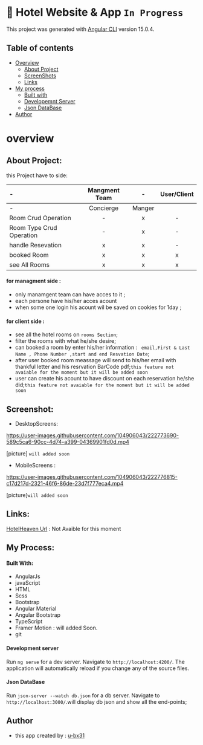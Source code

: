 # 🏨 Hotel Website & App `In Progress`

This project was generated with [Angular CLI](https://github.com/angular/angular-cli) version 15.0.4.

## Table of contents

- [Overview](#overview)
  - [About Project](#about-project)
  - [ScreenShots](#screenshot)
  - [Links](#links)
- [My process](#my-process)
  - [Built with](#built-with)
  - [Developemnt Server](#development-server)
  - [Json DataBase](#json-database)
- [Author](#author)

# overview

## About Project:

this Project have to side:

|-| Mangment Team |-|User/Client  |
|:-----|:-----:|:-----:|:-----:|
|-|   Concierge   | Manger  |    |
|Room Crud Operation |-|x|-|
|Room Type Crud Operation |-|x|-|
|handle Resevation| x | x|-|
|booked Room|x | x | x|
|see All Rooms| x | x | x|


#### for managment side : 
- only manamgent team can have acces to it ;
- each persone have his/her acces acount
- when some one login his acount wil be saved on cookies for 1day ;

#### for client side : 
- see all the hotel rooms on `rooms Section`;
- filter the rooms with what he/she desire;
- can booked a room by enter his/her information : ` email,First & Last Name , Phone Number ,start and end Resvation Date`;
- after user booked room meassage will send to his/her email with thankful letter and his resrvation BarCode pdf;`this feature not avaiable for the moment but it will be added soon`
- user can create his acount to have discount on each reservation he/she did;`this feature not avaiable for the moment but it will be added soon`


## Screenshot:
- DesktopScreens: 

https://user-images.githubusercontent.com/104906043/222773690-589c5ca6-90cc-4d74-a399-04369901fd0d.mp4

[picture] `will added soon`

- MobileScreens :

https://user-images.githubusercontent.com/104906043/222776815-c17d217d-2321-46f6-86de-23d7f777eca4.mp4

[picture]`will added soon`


## Links:
[HotelHeaven Url]('#') : Not Avaible for this moment

## My Process:
 #### Built With:
 - AngularJs
 - javaScript
 - HTML
 - Scss
 - Bootstrap
 - Angular Material
 - Angular Bootstrap
 - TypeScript 
 - Framer Motion : will added Soon.
 - git 
 #### Development server
 
  Run `ng serve` for a dev server. Navigate to `http://localhost:4200/`. The application will automatically reload if you change any of the source files.
    
 #### Json DataBase

  Run `json-server --watch db.json` for a db server. Navigate to `http://localhost:3000/`.will display db json and show all the end-points;


## Author 
- this app created by : [u-bx31](https://github.com/u-bx31)






